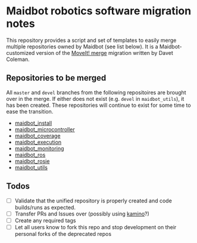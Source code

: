 # Maidbot robotics software migration notes

This repository provides a script and set of templates to easily merge multiple repositories owned by Maidbot (see list below). It is a Maidbot-customized version of the [MoveIt! merge](https://github.com/davetcoleman/moveit_merge/#merge-method) migration written by Davet Coleman.

## Repositories to be merged
All `master` and `devel` branches from the following repositoires are brought over in the merge. If either does not exist (e.g. `devel` in `maidbot_utils`), it has been created. These repositories will continue to exist for some time to ease the transition.

  - [maidbot_install](http://github.com/Maidbot/maidbot_install.git)
  - [maidbot_microcontroller](http://github.com/Maidbot/maidbot_microcontroller.git)
  - [maidbot_coverage](http://github.com/Maidbot/maidbot_coverage.git)
  - [maidbot_execution](http://github.com/Maidbot/maidbot_execution.git)
  - [maidbot_monitoring](http://github.com/Maidbot/maidbot_monitoring.git)
  - [maidbot_ros](http://github.com/Maidbot/maidbot_ros.git)
  - [maidbot_rosie](http://github.com/Maidbot/maidbot_rosie.git)
  - [maidbot_utils](http://github.com/Maidbot/maidbot_utils.git)

## Todos

  - [ ] Validate that the unified repository is properly created and code builds/runs as expected.
  - [ ] Transfer PRs and Issues over (possibly using [kamino](https://github.com/gatewayapps/kamino)?)
  - [ ] Create any required tags
  - [ ] Let all users know to fork this repo and stop development on their personal forks of the deprecated repos

